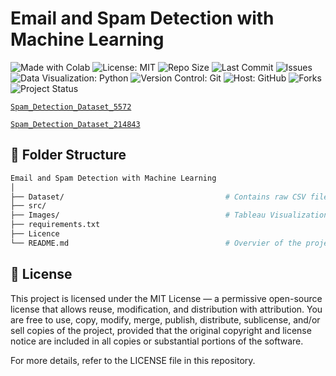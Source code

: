 # Email and Spam Detection with Machine Learning
<p align="left">
  <img src="https://img.shields.io/badge/Made%20With-Colab-blue?logo=googlecolab" alt="Made with Colab">
  <img src="https://img.shields.io/badge/License-MIT-green.svg" alt="License: MIT">
  <img src="https://img.shields.io/github/repo-size/ShaikhBorhanUddin/Email-and-SMS-Spam-Detection-Project" alt="Repo Size">
  <img src="https://img.shields.io/github/last-commit/ShaikhBorhanUddin/Email-and-SMS-Spam-Detection-Project" alt="Last Commit">
  <img src="https://img.shields.io/github/issues/ShaikhBorhanUddin/Email-and-SMS-Spam-Detection-Project" alt="Issues">
  <img src="https://img.shields.io/badge/Data%20Visualization-Python-yellow?logo=python" alt="Data Visualization: Python">
  <img src="https://img.shields.io/badge/Version%20Control-Git-orange?logo=git" alt="Version Control: Git">
  <img src="https://img.shields.io/badge/Host-GitHub-black?logo=github" alt="Host: GitHub">
  <img src="https://img.shields.io/github/forks/ShaikhBorhanUddin/Email-and-SMS-Spam-Detection-Project?style=social" alt="Forks">
  <img src="https://img.shields.io/badge/Project-Completed-brightgreen" alt="Project Status">
</p>


[`Spam_Detection_Dataset_5572`](https://www.kaggle.com/datasets/uciml/sms-spam-collection-dataset)

[`Spam_Detection_Dataset_214843`](https://www.kaggle.com/datasets/meruvulikith/190k-spam-ham-email-dataset-for-classification)
## 📁 Folder Structure
```bash
Email and Spam Detection with Machine Learning
│
├── Dataset/                                    # Contains raw CSV files
├── src/
├── Images/                                     # Tableau Visualization
├── requirements.txt
├── Licence
└── README.md                                   # Overvier of the project
```

## 📄 License
This project is licensed under the MIT License — a permissive open-source license that allows reuse, modification, and distribution with attribution. You are free to use, copy, modify, merge, publish, distribute, sublicense, and/or sell copies of the project, provided that the original copyright and license notice are included in all copies or substantial portions of the software.

For more details, refer to the LICENSE file in this repository.
